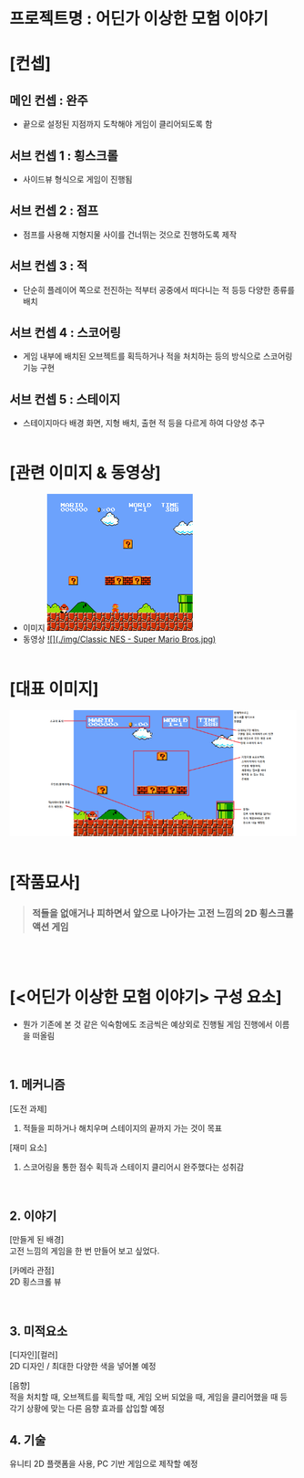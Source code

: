 # 프로젝트명 : 어딘가 이상한 모험 이야기

# [컨셉]

## 메인 컨셉 : 완주
- 끝으로 설정된 지점까지 도착해야 게임이 클리어되도록 함
## 서브 컨셉 1 : 횡스크롤
- 사이드뷰 형식으로 게임이 진행됨
## 서브 컨셉 2 : 점프
- 점프를 사용해 지형지물 사이를 건너뛰는 것으로 진행하도록 제작
## 서브 컨셉 3 : 적
- 단순히 플레이어 쪽으로 전진하는 적부터 공중에서 떠다니는 적 등등 다양한 종류를 배치
## 서브 컨셉 4 : 스코어링
- 게임 내부에 배치된 오브젝트를 획득하거나 적을 처치하는 등의 방식으로 스코어링 기능 구현
## 서브 컨셉 5 : 스테이지
- 스테이지마다 배경 화면, 지형 배치, 출현 적 등을 다르게 하여 다양성 추구
<br><br>
# [관련 이미지 & 동영상]
- 이미지
  <img src="./img/Classic NES - Super Mario Bros.jpg">
- 동영상
  [![](./img/Classic NES - Super Mario Bros.jpg)](https://www.youtube.com/watch?v=rLl9XBg7wSs&t=2s)
<br><br>
# [대표 이미지]
![imagenation](./img/imagenation.jpg)
<br><br>
# [작품묘사]

> ### 적들을 없애거나 피하면서 앞으로 나아가는 고전 느낌의 2D 횡스크롤 액션 게임

<br><br>

# [<어딘가 이상한 모험 이야기> 구성 요소]

- 뭔가 기존에 본 것 같은 익숙함에도 조금씩은 예상외로 진행될 게임 진행에서 이름을 떠올림

<br>

## 1. 메커니즘

[도전 과제]

1. 적들을 피하거나 해치우며 스테이지의 끝까지 가는 것이 목표

[재미 요소]

1. 스코어링을 통한 점수 획득과 스테이지 클리어시 완주했다는 성취감

<br>

## 2. 이야기

[만들게 된 배경]  
고전 느낌의 게임을 한 번 만들어 보고 싶었다.

[카메라 관점]  
2D 횡스크롤 뷰

<br>

## 3. 미적요소

[디자인][컬러]  
2D 디자인 / 최대한 다양한 색을 넣어볼 예정

[음향]  
적을 처치할 때, 오브젝트를 획득할 때, 게임 오버 되었을 때, 게임을 클리어했을 때 등 각기 상황에 맞는 다른 음향 효과를 삽입할 예정
<br>

## 4. 기술

유니티 2D 플랫폼을 사용, PC 기반 게임으로 제작할 예정
